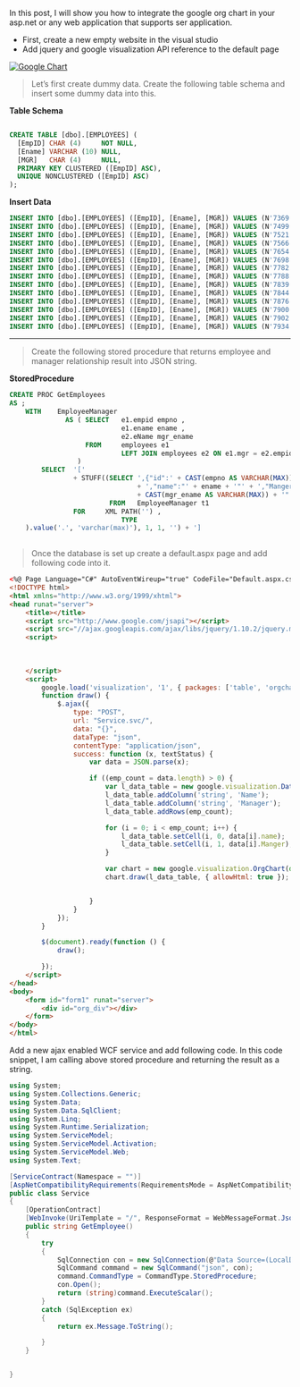 In this post, I will show you how to integrate the google org chart in your  asp.net or any web application that supports ser application.

-   First, create a new empty website in the visual studio
-   Add jquery and google visualization API reference to the default page

[![](http://4.bp.blogspot.com/-5liL_1jkoz0/Um_bUANr-BI/AAAAAAAACjY/SC6WTkQl5aY/s640/orgchart.png "Google Chart")](https://www.blogger.com/blog/post/edit/6673695286148904603/1003635980750663012#)

> Let’s first create dummy data. Create the following table schema and insert some dummy data into this.

**Table Schema**

```sql

CREATE TABLE [dbo].[EMPLOYEES] (
  [EmpID] CHAR (4)     NOT NULL,
  [Ename] VARCHAR (10) NULL,
  [MGR]   CHAR (4)     NULL,
  PRIMARY KEY CLUSTERED ([EmpID] ASC),
  UNIQUE NONCLUSTERED ([EmpID] ASC)
);

```

**Insert Data**

```sql
INSERT INTO [dbo].[EMPLOYEES] ([EmpID], [Ename], [MGR]) VALUES (N'7369', N'Smith', N'7902')
INSERT INTO [dbo].[EMPLOYEES] ([EmpID], [Ename], [MGR]) VALUES (N'7499', N'Allen', N'7698')
INSERT INTO [dbo].[EMPLOYEES] ([EmpID], [Ename], [MGR]) VALUES (N'7521', N'Ward', N'7698')
INSERT INTO [dbo].[EMPLOYEES] ([EmpID], [Ename], [MGR]) VALUES (N'7566', N'Jones', N'7839')
INSERT INTO [dbo].[EMPLOYEES] ([EmpID], [Ename], [MGR]) VALUES (N'7654', N'Martin', N'7698')
INSERT INTO [dbo].[EMPLOYEES] ([EmpID], [Ename], [MGR]) VALUES (N'7698', N'Blake', N'7839')
INSERT INTO [dbo].[EMPLOYEES] ([EmpID], [Ename], [MGR]) VALUES (N'7782', N'Clark', N'7839')
INSERT INTO [dbo].[EMPLOYEES] ([EmpID], [Ename], [MGR]) VALUES (N'7788', N'Scott', N'7566')
INSERT INTO [dbo].[EMPLOYEES] ([EmpID], [Ename], [MGR]) VALUES (N'7839', N'King', NULL)
INSERT INTO [dbo].[EMPLOYEES] ([EmpID], [Ename], [MGR]) VALUES (N'7844', N'Turner', N'7698')
INSERT INTO [dbo].[EMPLOYEES] ([EmpID], [Ename], [MGR]) VALUES (N'7876', N'Adams', N'7788')
INSERT INTO [dbo].[EMPLOYEES] ([EmpID], [Ename], [MGR]) VALUES (N'7900', N'James', N'7698')
INSERT INTO [dbo].[EMPLOYEES] ([EmpID], [Ename], [MGR]) VALUES (N'7902', N'Ford', N'7566')
INSERT INTO [dbo].[EMPLOYEES] ([EmpID], [Ename], [MGR]) VALUES (N'7934', N'Miller', N'7782')

```

----------

> Create the following stored procedure that returns employee and manager relationship result into JSON string.

**StoredProcedure**

```sql
CREATE PROC GetEmployees
AS ;
    WITH    EmployeeManager
              AS ( SELECT   e1.empid empno ,
                            e1.ename ename ,
                            e2.eName mgr_ename
                   FROM     employees e1
                            LEFT JOIN employees e2 ON e1.mgr = e2.empid
                 )
        SELECT  '['
                + STUFF((SELECT ',{"id":' + CAST(empno AS VARCHAR(MAX))
                                + ',"name":"' + ename + '"' + ',"Manger":"'
                                + CAST(mgr_ename AS VARCHAR(MAX)) + '"' + '}'
                         FROM   EmployeeManager t1
                FOR     XML PATH('') ,
                            TYPE
    ).value('.', 'varchar(max)'), 1, 1, '') + ']
 

```

> Once the database is set up create a default.aspx page and add following code into it.

```html
<%@ Page Language="C#" AutoEventWireup="true" CodeFile="Default.aspx.cs" Inherits="_Default" %>
<!DOCTYPE html>
<html xmlns="http://www.w3.org/1999/xhtml">
<head runat="server">
    <title></title>
    <script src="http://www.google.com/jsapi"></script>
    <script src="//ajax.googleapis.com/ajax/libs/jquery/1.10.2/jquery.min.js"></script>
    <script>
   
    
    
    </script>
    <script>
        google.load('visualization', '1', { packages: ['table', 'orgchart'] });
        function draw() {
            $.ajax({
                type: "POST",
                url: "Service.svc/",
                data: "{}",
                dataType: "json",
                contentType: "application/json",
                success: function (x, textStatus) {
                    var data = JSON.parse(x);

                    if ((emp_count = data.length) > 0) {
                        var l_data_table = new google.visualization.DataTable();
                        l_data_table.addColumn('string', 'Name');
                        l_data_table.addColumn('string', 'Manager');
                        l_data_table.addRows(emp_count);

                        for (i = 0; i < emp_count; i++) {
                            l_data_table.setCell(i, 0, data[i].name);
                            l_data_table.setCell(i, 1, data[i].Manger);
                        }

                        var chart = new google.visualization.OrgChart(document.getElementById('org_div'));
                        chart.draw(l_data_table, { allowHtml: true });


                    }
                }
            });
        }

        $(document).ready(function () {
            draw();

        });
    </script>
</head>
<body>
    <form id="form1" runat="server">
        <div id="org_div"></div>
    </form>
</body>
</html> 

```

Add a new ajax enabled WCF service and add following code. In this code snippet, I am calling above stored procedure and returning the result as a string.

```csharp
using System;
using System.Collections.Generic;
using System.Data;
using System.Data.SqlClient;
using System.Linq;
using System.Runtime.Serialization;
using System.ServiceModel;
using System.ServiceModel.Activation;
using System.ServiceModel.Web;
using System.Text;

[ServiceContract(Namespace = "")]
[AspNetCompatibilityRequirements(RequirementsMode = AspNetCompatibilityRequirementsMode.Allowed)]
public class Service
{
    [OperationContract]
    [WebInvoke(UriTemplate = "/", ResponseFormat = WebMessageFormat.Json)]
    public string GetEmployee()
    {
        try
        {
            SqlConnection con = new SqlConnection(@"Data Source=(LocalDB)\v11.0;AttachDbFilename=|DataDirectory|\Database.mdf;Integrated Security=True");
            SqlCommand command = new SqlCommand("json", con);
            command.CommandType = CommandType.StoredProcedure;
            con.Open();
            return (string)command.ExecuteScalar();
        }
        catch (SqlException ex)
        {
            return ex.Message.ToString();

        }
    }


}
```
<!--stackedit_data:
eyJoaXN0b3J5IjpbLTgzMTk2Mzk2NV19
-->